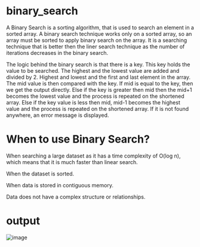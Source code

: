 # binary_search
A Binary Search is a sorting algorithm, that is used to search an element in a sorted array. A binary search technique works only on a sorted array, so an array must be sorted to apply binary search on the array. It is a searching technique that is better then the liner search technique as the number of iterations decreases in the binary search.

The logic behind the binary search is that there is a key. This key holds the value to be searched. The highest and the lowest value are added and divided by 2. Highest and lowest and the first and last element in the array. The mid value is then compared with the key. If mid is equal to the key, then we get the output directly. Else if the key is greater then mid then the mid+1 becomes the lowest value and the process is repeated on the shortened array. Else if the key value is less then mid, mid-1 becomes the highest value and the process is repeated on the shortened array. If it is not found anywhere, an error message is displayed.
# When to use Binary Search?
When searching a large dataset as it has a time complexity of O(log n), which means that it is much faster than linear search.

When the dataset is sorted.

When data is stored in contiguous memory.

Data does not have a complex structure or relationships.
# output
![image](https://user-images.githubusercontent.com/93450820/234482665-87d98d4c-75c7-4cb1-9958-3ae553dd3913.png)
